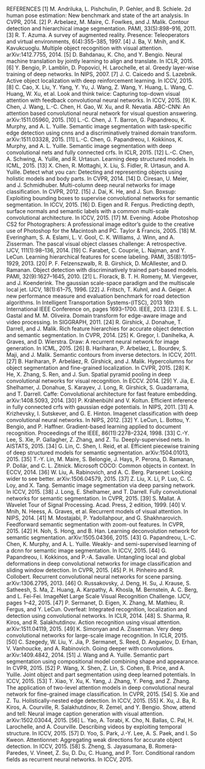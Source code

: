 REFERENCES
[1] M. Andriluka, L. Pishchulin, P. Gehler, and B. Schiele. 2d human pose estimation: New benchmark and state of the art analysis. In CVPR, 2014.
[2] P. Arbelaez, M. Maire, C. Fowlkes, and J. Malik. Contour detection and hierarchical image segmentation. PAMI, 33(5):898–916, 2011.
[3] R. T. Azuma. A survey of augmented reality. Presence: Teleoperators and virtual environments, 6(4):355–385, 1997.
[4] J. Ba, V. Mnih, and K. Kavukcuoglu. Multiple object recognition with visual attention. arXiv:1412.7755, 2014.
[5] D. Bahdanau, K. Cho, and Y. Bengio. Neural machine translation by jointly learning to align and translate. In ICLR, 2015.
[6] Y. Bengio, P. Lamblin, D. Popovici, H. Larochelle, et al. Greedy layer-wise training of deep networks. In NIPS, 2007.
[7] J. C. Caicedo and S. Lazebnik. Active object localization with deep reinforcement learning. In ICCV, 2015.
[8] C. Cao, X. Liu, Y. Yang, Y. Yu, J. Wang, Z. Wang, Y. Huang, L. Wang, C. Huang, W. Xu, et al. Look and think twice: Capturing top-down visual attention with feedback convolutional neural networks. In ICCV, 2015.
[9] K. Chen, J. Wang, L.-C. Chen, H. Gao, W. Xu, and R. Nevatia. ABC-CNN: An attention based convolutional neural network for visual question answering. arXiv:1511.05960, 2015.
[10] L.-C. Chen, J. T. Barron, G. Papandreou, K. Murphy, and A. L. Yuille. Semantic image segmentation with task-specific edge detection using cnns and a discriminatively trained domain transform. arXiv:1511.03328, 2015.
[11] L.-C. Chen, G. Papandreou, I. Kokkinos, K. Murphy, and A. L. Yuille. Semantic image segmentation with deep convolutional nets and fully connected crfs. In ICLR, 2015.
[12] L.-C. Chen, A. Schwing, A. Yuille, and R. Urtasun. Learning deep structured models. In ICML, 2015.
[13] X. Chen, R. Mottaghi, X. Liu, S. Fidler, R. Urtasun, and A. Yuille. Detect what you can: Detecting and representing objects using holistic models and body parts. In CVPR, 2014.
[14] D. Ciresan, U. Meier, and J. Schmidhuber. Multi-column deep neural networks for image classification. In CVPR, 2012.
[15] J. Dai, K. He, and J. Sun. Boxsup: Exploiting bounding boxes to supervise convolutional networks for semantic segmentation. In ICCV, 2015.
[16] D. Eigen and R. Fergus. Predicting depth, surface normals and semantic labels with a common multi-scale convolutional architecture. In ICCV, 2015.
[17] M. Evening. Adobe Photoshop CS2 for Photographers: A professional image editor’s guide to the creative use of Photoshop for the Macintosh and PC. Taylor & Francis, 2005.
[18] M. Everingham, S. A. Eslami, L. V. Gool, C. K. Williams, J. Winn, and A. Zisserman. The pascal visual object classes challenge: A retrospective. IJCV, 111(1):98–136, 2014.
[19] C. Farabet, C. Couprie, L. Najman, and Y. LeCun. Learning hierarchical features for scene labeling. PAMI, 35(8):1915–1929, 2013.
[20] P. F. Felzenszwalb, R. B. Girshick, D. McAllester, and D. Ramanan. Object detection with discriminatively trained part-based models. PAMI, 32(9):1627–1645, 2010.
[21] L. Florack, B. T. H. Romeny, M. Viergever, and J. Koenderink. The gaussian scale-space paradigm and the multiscale local jet. IJCV, 18(1):61–75, 1996.
[22] J. Fritsch, T. Kuhnl, and A. Geiger. A new performance measure and evaluation benchmark for road detection algorithms. In Intelligent Transportation Systems-(ITSC), 2013 16th International IEEE Conference on, pages 1693–1700. IEEE, 2013.
[23] E. S. L. Gastal and M. M. Oliveira. Domain transform for edge-aware image and video processing. In SIGGRAPH, 2011.
[24] R. Girshick, J. Donahue, T. Darrell, and J. Malik. Rich feature hierarchies for accurate object detection and semantic segmentation. In CVPR, 2014.
[25] K. Gregor, I. Danihelka, A. Graves, and D. Wierstra. Draw: A recurrent neural network for image generation. In ICML, 2015.
[26] B. Hariharan, P. Arbeláez, L. Bourdev, S. Maji, and J. Malik. Semantic contours from inverse detectors. In ICCV, 2011.
[27] B. Hariharan, P. Arbeláez, R. Girshick, and J. Malik. Hypercolumns for object segmentation and fine-grained localization. In CVPR, 2015.
[28] K. He, X. Zhang, S. Ren, and J. Sun. Spatial pyramid pooling in deep convolutional networks for visual recognition. In ECCV. 2014.
[29] Y. Jia, E. Shelhamer, J. Donahue, S. Karayev, J. Long, R. Girshick, S. Guadarrama, and T. Darrell. Caffe: Convolutional architecture for fast feature embedding. arXiv:1408.5093, 2014.
[30] P. Krähenbühl and V. Koltun. Efficient inference in fully connected crfs with gaussian edge potentials. In NIPS, 2011.
[31] A. Krizhevsky, I. Sutskever, and G. E. Hinton. Imagenet classification with deep convolutional neural networks. In NIPS, 2012.
[32] Y. LeCun, L. Bottou, Y. Bengio, and P. Haffner. Gradient-based learning applied to document recognition. Proceedings of the IEEE, 86(11):2278–2324, 1998.
[33] C.-Y. Lee, S. Xie, P. Gallagher, Z. Zhang, and Z. Tu. Deeply-supervised nets. In AISTATS, 2015.
[34] G. Lin, C. Shen, I. Reid, et al. Efficient piecewise training of deep structured models for semantic segmentation. arXiv:1504.01013, 2015.
[35] T.-Y. Lin, M. Maire, S. Belongie, J. Hays, P. Perona, D. Ramanan, P. Dollár, and C. L. Zitnick. Microsoft COCO: Common objects in context. In ECCV, 2014.
[36] W. Liu, A. Rabinovich, and A. C. Berg. Parsenet: Looking wider to see better. arXiv:1506.04579, 2015.
[37] Z. Liu, X. Li, P. Luo, C. C. Loy, and X. Tang. Semantic image segmentation via deep parsing network. In ICCV, 2015.
[38] J. Long, E. Shelhamer, and T. Darrell. Fully convolutional networks for semantic segmentation. In CVPR, 2015.
[39] S. Mallat. A Wavelet Tour of Signal Processing. Acad. Press, 2 edition, 1999.
[40] V. Mnih, N. Heess, A. Graves, et al. Recurrent models of visual attention. In NIPS, 2014.
[41] M. Mostajabi, P. Yadollahpour, and G. Shakhnarovich. Feedforward semantic segmentation with zoom-out features. In CVPR, 2015.
[42] H. Noh, S. Hong, and B. Han. Learning deconvolution network for semantic segmentation. arXiv:1505.04366, 2015.
[43] G. Papandreou, L.-C. Chen, K. Murphy, and A. L. Yuille. Weakly- and semi-supervised learning of a dcnn for semantic image segmentation. In ICCV, 2015.
[44] G. Papandreou, I. Kokkinos, and P.-A. Savalle. Untangling local and global deformations in deep convolutional networks for image classification and sliding window detection. In CVPR, 2015.
[45] P. H. Pinheiro and R. Collobert. Recurrent convolutional neural networks for scene parsing. arXiv:1306.2795, 2013.
[46] O. Russakovsky, J. Deng, H. Su, J. Krause, S. Satheesh, S. Ma, Z. Huang, A. Karpathy, A. Khosla, M. Bernstein, A. C. Berg, and L. Fei-Fei. ImageNet Large Scale Visual Recognition Challenge. IJCV, pages 1–42, 2015.
[47] P. Sermanet, D. Eigen, X. Zhang, M. Mathieu, R. Fergus, and Y. LeCun. Overfeat: Integrated recognition, localization and detection using convolutional networks. In ICLR, 2014.
[48] S. Sharma, R. Kiros, and R. Salakhutdinov. Action recognition using visual attention. arXiv:1511.04119, 2015.
[49] K. Simonyan and A. Zisserman. Very deep convolutional networks for large-scale image recognition. In ICLR, 2015.
[50] C. Szegedy, W. Liu, Y. Jia, P. Sermanet, S. Reed, D. Anguelov, D. Erhan, V. Vanhoucke, and A. Rabinovich. Going deeper with convolutions. arXiv:1409.4842, 2014.
[51] J. Wang and A. Yuille. Semantic part segmentation using compositional model combining shape and appearance. In CVPR, 2015.
[52] P. Wang, X. Shen, Z. Lin, S. Cohen, B. Price, and A. Yuille. Joint object and part segmentation using deep learned potentials. In ICCV, 2015.
[53] T. Xiao, Y. Xu, K. Yang, J. Zhang, Y. Peng, and Z. Zhang. The application of two-level attention models in deep convolutional neural network for fine-grained image classification. In CVPR, 2015.
[54] S. Xie and Z. Tu. Holistically-nested edge detection. In ICCV, 2015.
[55] K. Xu, J. Ba, R. Kiros, A. Courville, R. Salakhutdinov, R. Zemel, and Y. Bengio. Show, attend and tell: Neural image caption generation with visual attention. arXiv:1502.03044, 2015.
[56] L. Yao, A. Torabi, K. Cho, N. Ballas, C. Pal, H. Larochelle, and A. Courville. Describing videos by exploiting temporal structure. In ICCV, 2015.
[57] D. Yoo, S. Park, J.-Y. Lee, A. S. Paek, and I. So Kweon. Attentionnet: Aggregating weak directions for accurate object detection. In ICCV, 2015.
[58] S. Zheng, S. Jayasumana, B. Romera-Paredes, V. Vineet, Z. Su, D. Du, C. Huang, and P. Torr. Conditional random fields as recurrent neural networks. In ICCV, 2015.
